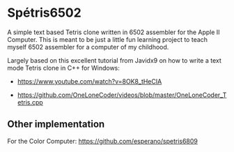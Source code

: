 # Spétris6502

A simple text based Tetris clone written in 6502 assembler for the Apple II Computer.
This is meant to be just a little fun learning project to teach myself 6502 assembler for a computer of my childhood.

Largely based on this excellent tutorial from Javidx9 on how to write a text mode Tetris clone in C++ for Windows:

* https://www.youtube.com/watch?v=8OK8_tHeCIA

* https://github.com/OneLoneCoder/videos/blob/master/OneLoneCoder_Tetris.cpp

## Other implementation

For the Color Computer: https://github.com/esperano/spetris6809
